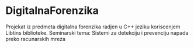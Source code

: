# DigitalnaForenzika
Projekat iz predmeta digitalna forenzika radjen u C++ jeziku koriscenjem Libtins biblioteke.
Seminarski tema: Sistemi za detekciju i prevenciju napada preko racunarskih mreza
